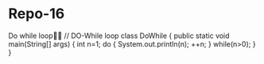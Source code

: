 # Repo-16
Do while loop👀👀
// DO-While loop
class DoWhile {
    public static void main(String[] args) {
    int n=1;
    do
    {
       System.out.println(n);
        ++n;
    }
   while(n>0);
}
  } 
